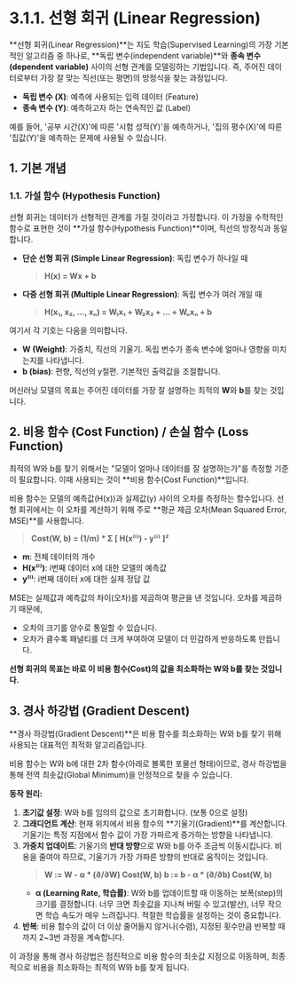 # 3.1.1. 선형 회귀 (Linear Regression)

**선형 회귀(Linear Regression)**는 지도 학습(Supervised Learning)의 가장 기본적인 알고리즘 중 하나로, **독립 변수(independent variable)**와 **종속 변수(dependent variable)** 사이의 선형 관계를 모델링하는 기법입니다. 즉, 주어진 데이터로부터 가장 잘 맞는 직선(또는 평면)의 방정식을 찾는 과정입니다.

- **독립 변수 (X)**: 예측에 사용되는 입력 데이터 (Feature)
- **종속 변수 (Y)**: 예측하고자 하는 연속적인 값 (Label)

예를 들어, '공부 시간(X)'에 따른 '시험 성적(Y)'을 예측하거나, '집의 평수(X)'에 따른 '집값(Y)'을 예측하는 문제에 사용될 수 있습니다.

## 1. 기본 개념

### 1.1. 가설 함수 (Hypothesis Function)

선형 회귀는 데이터가 선형적인 관계를 가질 것이라고 가정합니다. 이 가정을 수학적인 함수로 표현한 것이 **가설 함수(Hypothesis Function)**이며, 직선의 방정식과 동일합니다.

- **단순 선형 회귀 (Simple Linear Regression)**: 독립 변수가 하나일 때
  > **H(x) = Wx + b**

- **다중 선형 회귀 (Multiple Linear Regression)**: 독립 변수가 여러 개일 때
  > **H(x₁, x₂, ..., xₙ) = W₁x₁ + W₂x₂ + ... + Wₙxₙ + b**

여기서 각 기호는 다음을 의미합니다.
- **W (Weight)**: 가중치, 직선의 기울기. 독립 변수가 종속 변수에 얼마나 영향을 미치는지를 나타냅니다.
- **b (bias)**: 편향, 직선의 y절편. 기본적인 출력값을 조절합니다.

머신러닝 모델의 목표는 주어진 데이터를 가장 잘 설명하는 최적의 **W**와 **b**를 찾는 것입니다.

## 2. 비용 함수 (Cost Function) / 손실 함수 (Loss Function)

최적의 W와 b를 찾기 위해서는 "모델이 얼마나 데이터를 잘 설명하는가"를 측정할 기준이 필요합니다. 이때 사용되는 것이 **비용 함수(Cost Function)**입니다.

비용 함수는 모델의 예측값(H(x))과 실제값(y) 사이의 오차를 측정하는 함수입니다. 선형 회귀에서는 이 오차를 계산하기 위해 주로 **평균 제곱 오차(Mean Squared Error, MSE)**를 사용합니다.

> **Cost(W, b) = (1/m) * Σ [ H(x⁽ⁱ⁾) - y⁽ⁱ⁾ ]²**

- **m**: 전체 데이터의 개수
- **H(x⁽ⁱ⁾)**: i번째 데이터 x에 대한 모델의 예측값
- **y⁽ⁱ⁾**: i번째 데이터 x에 대한 실제 정답 값

MSE는 실제값과 예측값의 차이(오차)를 제곱하여 평균을 낸 것입니다. 오차를 제곱하기 때문에,
- 오차의 크기를 양수로 통일할 수 있습니다.
- 오차가 클수록 패널티를 더 크게 부여하여 모델이 더 민감하게 반응하도록 만듭니다.

**선형 회귀의 목표는 바로 이 비용 함수(Cost)의 값을 최소화하는 W와 b를 찾는 것입니다.**

## 3. 경사 하강법 (Gradient Descent)

**경사 하강법(Gradient Descent)**은 비용 함수를 최소화하는 W와 b를 찾기 위해 사용되는 대표적인 최적화 알고리즘입니다.

비용 함수는 W와 b에 대한 2차 함수(아래로 볼록한 포물선 형태)이므로, 경사 하강법을 통해 전역 최솟값(Global Minimum)을 안정적으로 찾을 수 있습니다.

**동작 원리:**
1. **초기값 설정**: W와 b를 임의의 값으로 초기화합니다. (보통 0으로 설정)
2. **그래디언트 계산**: 현재 위치에서 비용 함수의 **기울기(Gradient)**를 계산합니다. 기울기는 특정 지점에서 함수 값이 가장 가파르게 증가하는 방향을 나타냅니다.
3. **가중치 업데이트**: 기울기의 **반대 방향**으로 W와 b를 아주 조금씩 이동시킵니다. 비용을 줄여야 하므로, 기울기가 가장 가파른 방향의 반대로 움직이는 것입니다.
   > **W := W - α * (∂/∂W) Cost(W, b)**
   > **b := b - α * (∂/∂b) Cost(W, b)**
   - **α (Learning Rate, 학습률)**: W와 b를 업데이트할 때 이동하는 보폭(step)의 크기를 결정합니다. 너무 크면 최솟값을 지나쳐 버릴 수 있고(발산), 너무 작으면 학습 속도가 매우 느려집니다. 적절한 학습률을 설정하는 것이 중요합니다.
4. **반복**: 비용 함수의 값이 더 이상 줄어들지 않거나(수렴), 지정된 횟수만큼 반복할 때까지 2~3번 과정을 계속합니다.

이 과정을 통해 경사 하강법은 점진적으로 비용 함수의 최솟값 지점으로 이동하며, 최종적으로 비용을 최소화하는 최적의 W와 b를 찾게 됩니다.
